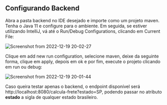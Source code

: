 ## Configurando Backend

Abra a pasta backend no IDE desejado e importe como um projeto maven. Tenha o Java 11 e configure para o ambiente. Em seguida, se estiver utilizando IntelliJ, vá até o Run/Debug Configurations, clicando em Current File:

![Screenshot from 2022-12-19 20-02-27](https://user-images.githubusercontent.com/65973246/208544917-d14c5466-6d78-4557-9c44-5376fc133738.png)

Clique em add new run configuration, selecione maven, deixe da seguinte forma, clique em apply, depois em ok e por fim, execute o projeto clicando em run ou debug:

![Screenshot from 2022-12-19 20-01-44](https://user-images.githubusercontent.com/65973246/208545288-405b4a15-490c-4aaa-9ae8-5fb65d3eb5ec.png)

Caso queira testar apenas o backend, o endpoint disponível será http://localhost:8080/calcula-frete?estado=SP, podendo passar no atributo <b>estado</b> a sigla de qualquer estado brasileiro.
